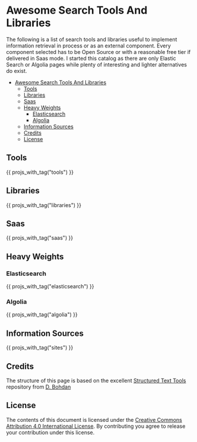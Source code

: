 # Awesome Search Tools And Libraries

The following is a list of search tools and libraries useful to implement information retrieval in process or as an external component. Every component selected has to be Open Source or with a reasonable free tier if delivered in Saas mode.
I started this catalog as there are only Elastic Search or Algolia pages while plenty of interesting and lighter alternatives do exist.

- [Awesome Search Tools And Libraries](#awesome-search-tools-and-libraries)
  - [Tools](#tools)
  - [Libraries](#libraries)
  - [Saas](#saas)
  - [Heavy Weights](#heavy-weights)
    - [Elasticsearch](#elasticsearch)
    - [Algolia](#algolia)
  - [Information Sources](#information-sources)
  - [Credits](#credits)
  - [License](#license)

## Tools

{{ projs_with_tag("tools") }}

## Libraries

{{ projs_with_tag("libraries") }}

## Saas

{{ projs_with_tag("saas") }}

## Heavy Weights

### Elasticsearch

{{ projs_with_tag("elasticsearch") }}

### Algolia

{{ projs_with_tag("algolia") }}

## Information Sources

{{ projs_with_tag("sites") }}

## Credits

The structure of this page is based on the excellent [Structured Text Tools](https://github.com/dbohdan/structured-text-tools) repository from [D. Bohdan](https://github.com/dbohdan)

## License

The contents of this document is licensed under the [Creative Commons Attribution 4.0 International License](http://creativecommons.org/licenses/by/4.0/). By contributing you agree to release your contribution under this license.
